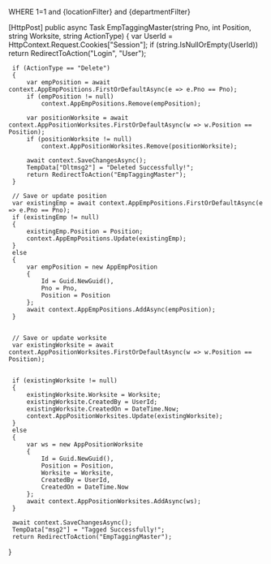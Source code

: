   WHERE 1=1 and
  {locationFilter}
     and
  {departmentFilter}


   [HttpPost]
 public async Task<IActionResult> EmpTaggingMaster(string Pno, int Position, string Worksite, string ActionType)
 {
     var UserId = HttpContext.Request.Cookies["Session"];
     if (string.IsNullOrEmpty(UserId))
         return RedirectToAction("Login", "User");

     if (ActionType == "Delete")
     {
         var empPosition = await context.AppEmpPositions.FirstOrDefaultAsync(e => e.Pno == Pno);
         if (empPosition != null)
             context.AppEmpPositions.Remove(empPosition);

         var positionWorksite = await context.AppPositionWorksites.FirstOrDefaultAsync(w => w.Position == Position);
         if (positionWorksite != null)
             context.AppPositionWorksites.Remove(positionWorksite);

         await context.SaveChangesAsync();
         TempData["Dltmsg2"] = "Deleted Successfully!";
         return RedirectToAction("EmpTaggingMaster");
     }

     // Save or update position
     var existingEmp = await context.AppEmpPositions.FirstOrDefaultAsync(e => e.Pno == Pno);
     if (existingEmp != null)
     {
         existingEmp.Position = Position;
         context.AppEmpPositions.Update(existingEmp);
     }
     else
     {
         var empPosition = new AppEmpPosition
         {
             Id = Guid.NewGuid(),
             Pno = Pno,
             Position = Position
         };
         await context.AppEmpPositions.AddAsync(empPosition);
     }


     // Save or update worksite
     var existingWorksite = await context.AppPositionWorksites.FirstOrDefaultAsync(w => w.Position == Position);


     if (existingWorksite != null)
     {
         existingWorksite.Worksite = Worksite;
         existingWorksite.CreatedBy = UserId;
         existingWorksite.CreatedOn = DateTime.Now;
         context.AppPositionWorksites.Update(existingWorksite);
     }
     else
     {
         var ws = new AppPositionWorksite
         {
             Id = Guid.NewGuid(),
             Position = Position,
             Worksite = Worksite,
             CreatedBy = UserId,
             CreatedOn = DateTime.Now
         };
         await context.AppPositionWorksites.AddAsync(ws);
     }

     await context.SaveChangesAsync();
     TempData["msg2"] = "Tagged Successfully!";
     return RedirectToAction("EmpTaggingMaster");
 }
